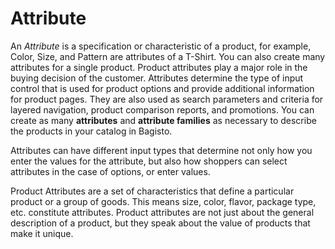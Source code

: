 # Attribute

An *Attribute* is a specification or characteristic of a product, for example, Color, Size, and Pattern are attributes of a T-Shirt. You can also create many attributes for a single product. Product attributes play a major role in the buying decision of the customer.
Attributes determine the type of input control that is used for product options and provide additional information for product pages. They are also used as search parameters and criteria for layered navigation, product comparison reports, and promotions. You can create as many **attributes** and **attribute families** as necessary to describe the products in your catalog in Bagisto.

Attributes can have different input types that determine not only how you enter the values for the attribute, but also how shoppers can select attributes in the case of options, or enter values.

Product Attributes are a set of characteristics that define a particular product or a group of goods. This means size, color, flavor, package type, etc. constitute attributes. Product attributes are not just about the general description of a product, but they speak about the value of products that make it unique.